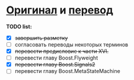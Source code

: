# [Оригинал](design-patterns.md) и [перевод](translated/design-patterns.md)

**TODO list:**

- [x] ~~завершить разметку~~
- [ ] согласовать переводы некоторых терминов
- [x] ~~перевести предисловие к части XVI.~~
- [ ] перевести главу Boost.Flyweight
- [x] ~~перевести главу Boost.Signals2~~
- [ ] перевести главу Boost.MetaStateMachine
